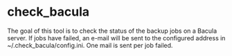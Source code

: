 # check\_bacula

The goal of this tool is to check the status of the backup jobs on a Bacula server. If jobs have
failed, an e-mail will be sent to the configured address in ~/.check_bacula/config.ini. One mail is
sent per job failed.
